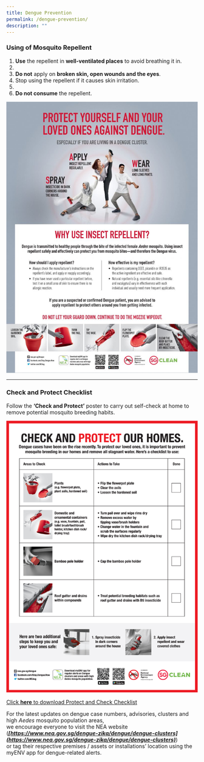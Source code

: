 ```yaml
---
title: Dengue Prevention
permalink: /dengue-prevention/
description: ""
---
```

### Using of Mosquito Repellent


1. **Use** the repellent in **well-ventilated places** to avoid breathing it in.
2. 
3. **Do not** apply on **broken skin, open wounds and the eyes**.  
4. Stop using the repellent if it causes skin irritation.
5. 
6. **Do not consume** the repellent.

  
[![Dengue Prevention](/images/Dengue-Self-Protect-A4-Flyer-768x1089.jpeg)](/files/Innova-Primary-School-Good-Stories-Book-content-v5.pdf)


---


### Check and Protect Checklist

Follow the **‘Check and Protect’** poster to carry out self-check at home to remove potential mosquito breeding habits.

![Check and Protect Checklist](/images/Protect-and-Check-Checklist_EMCT-FINAL-1.jpeg)

[Click **here** to download Protect and Check Checklist](/files/Protect-and-Check-Checklist_EMCT-FINAL.pdf)

For the latest updates on dengue case numbers, advisories, clusters and high _Aedes_ mosquito population areas,  
we encourage everyone to visit the NEA website (_**[https://www.nea.gov.sg/dengue-zika/dengue/dengue-clusters](https://www.nea.gov.sg/dengue-zika/dengue/dengue-clusters)**_)  
or tag their respective premises / assets or installations’ location using the myENV app for dengue-related alerts.